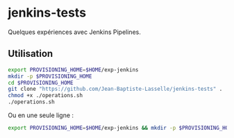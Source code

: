 # jenkins-tests

Quelques expériences avec Jenkins Pipelines.

## Utilisation


```bash
export PROVISIONING_HOME=$HOME/exp-jenkins
mkdir -p $PROVISIONING_HOME
cd $PROVISIONING_HOME
git clone "https://github.com/Jean-Baptiste-Lasselle/jenkins-tests" . 
chmod +x ./operations.sh
./operations.sh

```

Ou en une seule ligne : 


```bash
export PROVISIONING_HOME=$HOME/exp-jenkins && mkdir -p $PROVISIONING_HOME && cd $PROVISIONING_HOME && git clone "https://github.com/Jean-Baptiste-Lasselle/jenkins-tests" . && chmod +x ./operations.sh && ./operations.sh

```



